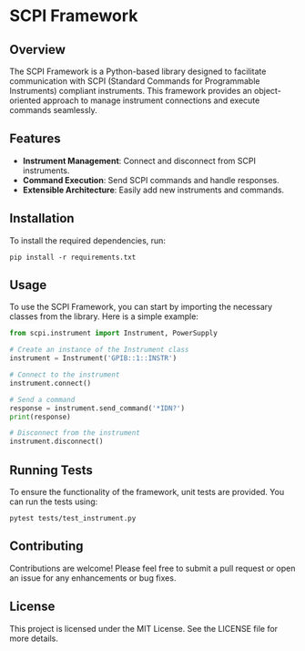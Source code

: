# SCPI Framework

## Overview
The SCPI Framework is a Python-based library designed to facilitate communication with SCPI (Standard Commands for Programmable Instruments) compliant instruments. This framework provides an object-oriented approach to manage instrument connections and execute commands seamlessly.

## Features
- **Instrument Management**: Connect and disconnect from SCPI instruments.
- **Command Execution**: Send SCPI commands and handle responses.
- **Extensible Architecture**: Easily add new instruments and commands.

## Installation
To install the required dependencies, run:

```
pip install -r requirements.txt
```

## Usage
To use the SCPI Framework, you can start by importing the necessary classes from the library. Here is a simple example:

```python
from scpi.instrument import Instrument, PowerSupply

# Create an instance of the Instrument class
instrument = Instrument('GPIB::1::INSTR')

# Connect to the instrument
instrument.connect()

# Send a command
response = instrument.send_command('*IDN?')
print(response)

# Disconnect from the instrument
instrument.disconnect()
```

## Running Tests
To ensure the functionality of the framework, unit tests are provided. You can run the tests using:

```
pytest tests/test_instrument.py
```

## Contributing
Contributions are welcome! Please feel free to submit a pull request or open an issue for any enhancements or bug fixes.

## License
This project is licensed under the MIT License. See the LICENSE file for more details.